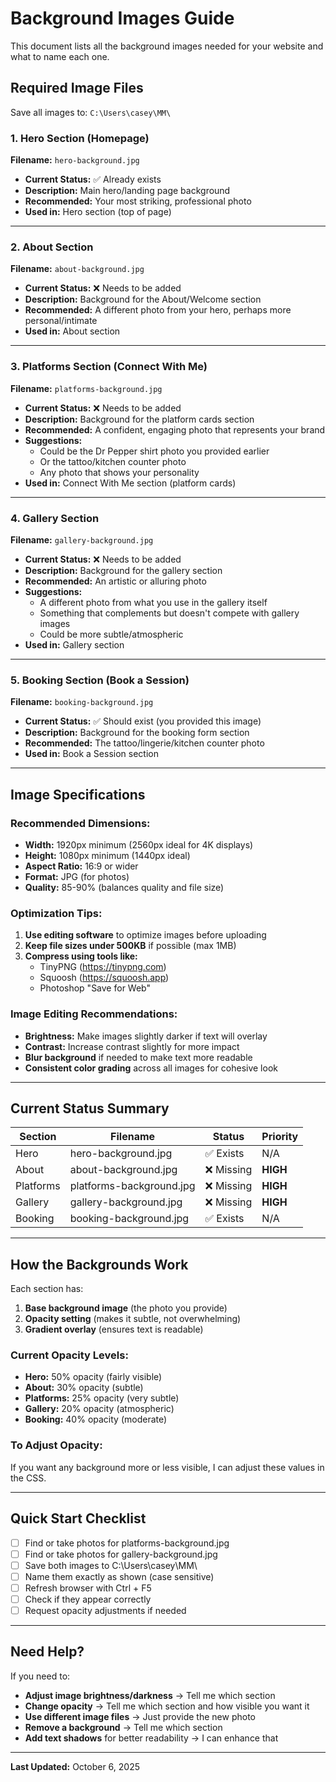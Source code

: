 # Background Images Guide

This document lists all the background images needed for your website and what to name each one.

## Required Image Files

Save all images to: `C:\Users\casey\MM\`

### 1. Hero Section (Homepage)
**Filename:** `hero-background.jpg`
- **Current Status:** ✅ Already exists
- **Description:** Main hero/landing page background
- **Recommended:** Your most striking, professional photo
- **Used in:** Hero section (top of page)

---

### 2. About Section
**Filename:** `about-background.jpg`
- **Current Status:** ❌ Needs to be added
- **Description:** Background for the About/Welcome section
- **Recommended:** A different photo from your hero, perhaps more personal/intimate
- **Used in:** About section

---

### 3. Platforms Section (Connect With Me)
**Filename:** `platforms-background.jpg`
- **Current Status:** ❌ Needs to be added
- **Description:** Background for the platform cards section
- **Recommended:** A confident, engaging photo that represents your brand
- **Suggestions:**
  - Could be the Dr Pepper shirt photo you provided earlier
  - Or the tattoo/kitchen counter photo
  - Any photo that shows your personality
- **Used in:** Connect With Me section (platform cards)

---

### 4. Gallery Section
**Filename:** `gallery-background.jpg`
- **Current Status:** ❌ Needs to be added
- **Description:** Background for the gallery section
- **Recommended:** An artistic or alluring photo
- **Suggestions:**
  - A different photo from what you use in the gallery itself
  - Something that complements but doesn't compete with gallery images
  - Could be more subtle/atmospheric
- **Used in:** Gallery section

---

### 5. Booking Section (Book a Session)
**Filename:** `booking-background.jpg`
- **Current Status:** ✅ Should exist (you provided this image)
- **Description:** Background for the booking form section
- **Recommended:** The tattoo/lingerie/kitchen counter photo
- **Used in:** Book a Session section

---

## Image Specifications

### Recommended Dimensions:
- **Width:** 1920px minimum (2560px ideal for 4K displays)
- **Height:** 1080px minimum (1440px ideal)
- **Aspect Ratio:** 16:9 or wider
- **Format:** JPG (for photos)
- **Quality:** 85-90% (balances quality and file size)

### Optimization Tips:
1. **Use editing software** to optimize images before uploading
2. **Keep file sizes under 500KB** if possible (max 1MB)
3. **Compress using tools like:**
   - TinyPNG (https://tinypng.com)
   - Squoosh (https://squoosh.app)
   - Photoshop "Save for Web"

### Image Editing Recommendations:
- **Brightness:** Make images slightly darker if text will overlay
- **Contrast:** Increase contrast slightly for more impact
- **Blur background** if needed to make text more readable
- **Consistent color grading** across all images for cohesive look

---

## Current Status Summary

| Section | Filename | Status | Priority |
|---------|----------|--------|----------|
| Hero | hero-background.jpg | ✅ Exists | N/A |
| About | about-background.jpg | ❌ Missing | **HIGH** |
| Platforms | platforms-background.jpg | ❌ Missing | **HIGH** |
| Gallery | gallery-background.jpg | ❌ Missing | **HIGH** |
| Booking | booking-background.jpg | ✅ Exists | N/A |

---

## How the Backgrounds Work

Each section has:
1. **Base background image** (the photo you provide)
2. **Opacity setting** (makes it subtle, not overwhelming)
3. **Gradient overlay** (ensures text is readable)

### Current Opacity Levels:
- **Hero:** 50% opacity (fairly visible)
- **About:** 30% opacity (subtle)
- **Platforms:** 25% opacity (very subtle)
- **Gallery:** 20% opacity (atmospheric)
- **Booking:** 40% opacity (moderate)

### To Adjust Opacity:
If you want any background more or less visible, I can adjust these values in the CSS.

---

## Quick Start Checklist

- [ ] Find or take photos for platforms-background.jpg
- [ ] Find or take photos for gallery-background.jpg
- [ ] Save both images to C:\Users\casey\MM\
- [ ] Name them exactly as shown (case sensitive)
- [ ] Refresh browser with Ctrl + F5
- [ ] Check if they appear correctly
- [ ] Request opacity adjustments if needed

---

## Need Help?

If you need to:
- **Adjust image brightness/darkness** → Tell me which section
- **Change opacity** → Tell me which section and how visible you want it
- **Use different image files** → Just provide the new photo
- **Remove a background** → Tell me which section
- **Add text shadows** for better readability → I can enhance that

---

**Last Updated:** October 6, 2025
